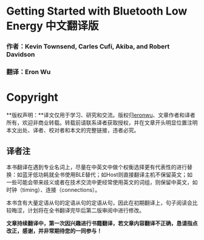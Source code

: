 # Getting Started with Bluetooth Low Energy 中文翻译版

### 作者：Kevin Townsend, Carles Cufí, Akiba, and Robert Davidson

### 翻译：Eron Wu

# Copyright

**版权声明：**译文仅用于学习、研究和交流。版权归[eronwu](https://github.com/Eronwu)、文章作者和译者所有，欢迎非商业转载。转载前请联系译者获取授权，并在文章开头明显位置注明本文出处、译者、校对者和本文的完整链接，违者必究。



## 译者注

本书翻译在遇到专业名词上，尽量在中英文中做个权衡选择更有代表性的进行替换：如蓝牙低功耗就全书使用BLE替代；如Host则直接翻译主机不保留英文；如一些可能会带来歧义或者在技术交流中更经常使用英文的词组，则保留中英文，如时钟（timing）、连接（connections）。

本书含有大量定语从句的定语从句的定语从句，因此在初期翻译上，句子阅读会比较晦涩，计划将在全书翻译完毕后第二版审阅中进行修改。

**文章持续翻译中，第一次因兴趣进行书籍翻译，若文章内容翻译不正确，恳请指点改正，感谢，并非常期待您的一同参与！**